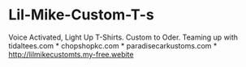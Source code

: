 # Lil-Mike-Custom-T-s
Voice Activated, Light Up T-Shirts. Custom to Oder. Teaming up with tidaltees.com  *  chopshopkc.com  *  paradisecarkustoms.com  *  http://lilmikecustomts.my-free.webite
